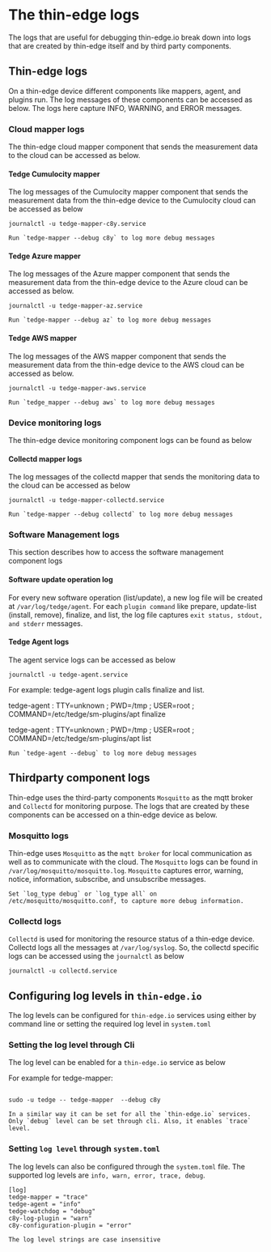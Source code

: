# The thin-edge logs
The logs that are useful for debugging thin-edge.io break down into logs that are created by thin-edge itself and by third party components.

## Thin-edge logs
On a thin-edge device different components like mappers, agent, and plugins run. The log messages of these components can be accessed as below.
The logs here capture INFO, WARNING, and ERROR messages.

### Cloud mapper logs
The thin-edge cloud mapper component that sends the measurement data to the cloud can be accessed as below.

#### Tedge Cumulocity mapper
The log messages of the Cumulocity mapper component that sends the measurement data from the thin-edge device to the Cumulocity
cloud can be accessed as below

`journalctl -u tedge-mapper-c8y.service`


```admonish note
Run `tedge-mapper --debug c8y` to log more debug messages
```

#### Tedge Azure mapper
The log messages of the Azure mapper component that sends the measurement data from the thin-edge device to the Azure
cloud can be accessed as below.

`journalctl -u tedge-mapper-az.service`

```admonish note
Run `tedge-mapper --debug az` to log more debug messages
```

#### Tedge AWS mapper
The log messages of the AWS mapper component that sends the measurement data from the thin-edge device to the AWS
cloud can be accessed as below.

`journalctl -u tedge-mapper-aws.service`

```admonish note
Run `tedge_mapper --debug aws` to log more debug messages
```

### Device monitoring logs
The thin-edge device monitoring component logs can be found as below

#### Collectd mapper logs
The log messages of the collectd mapper that sends the monitoring data to the cloud can be accessed as below

`journalctl -u tedge-mapper-collectd.service`

```admonish note
Run `tedge-mapper --debug collectd` to log more debug messages
```

### Software Management logs
This section describes how to access the software management component logs

#### Software update operation log
For every new software operation (list/update), a new log file will be created at `/var/log/tedge/agent`.
For each `plugin command` like prepare, update-list (install, remove), finalize, and list,
the log file captures `exit status, stdout, and stderr` messages.

#### Tedge Agent logs
The agent service logs can be accessed as below

`journalctl -u tedge-agent.service`

For example: tedge-agent logs plugin calls finalize and list.

tedge-agent : TTY=unknown ; PWD=/tmp ; USER=root ; COMMAND=/etc/tedge/sm-plugins/apt finalize

tedge-agent : TTY=unknown ; PWD=/tmp ; USER=root ; COMMAND=/etc/tedge/sm-plugins/apt list

```admonish note
Run `tedge-agent --debug` to log more debug messages
```

## Thirdparty component logs
Thin-edge uses the third-party components `Mosquitto` as the mqtt broker and `Collectd` for monitoring purpose.
The logs that are created by these components can be accessed on a thin-edge device as below.

### Mosquitto logs
Thin-edge uses `Mosquitto` as the `mqtt broker` for local communication as well as to communicate with the cloud.
The `Mosquitto` logs can be found in `/var/log/mosquitto/mosquitto.log`.
`Mosquitto` captures error, warning, notice, information, subscribe, and unsubscribe messages.

```admonish note
Set `log_type debug` or `log_type all` on /etc/mosquitto/mosquitto.conf, to capture more debug information.
```

### Collectd logs
`Collectd` is used for monitoring the resource status of a thin-edge device.
Collectd logs all the messages at `/var/log/syslog`.
So, the collectd specific logs can be accessed using the `journalctl` as below

`journalctl -u collectd.service`

## Configuring log levels in `thin-edge.io`

The log levels can be configured for `thin-edge.io` services using either by command line or setting the required log
level in `system.toml`

### Setting the log level through Cli

The log level can be enabled for a `thin-edge.io` service as below

For example for tedge-mapper:

```shell

sudo -u tedge -- tedge-mapper  --debug c8y
```

```admonish note
In a similar way it can be set for all the `thin-edge.io` services.
Only `debug` level can be set through cli. Also, it enables `trace` level.
```

### Setting `log level` through `system.toml`
The log levels can also be configured through the `system.toml` file.
The supported log levels are `info, warn, error, trace, debug`.

```shell
[log]
tedge-mapper = "trace"
tedge-agent = "info"
tedge-watchdog = "debug"
c8y-log-plugin = "warn"
c8y-configuration-plugin = "error"
```

```admonish note
The log level strings are case insensitive
```